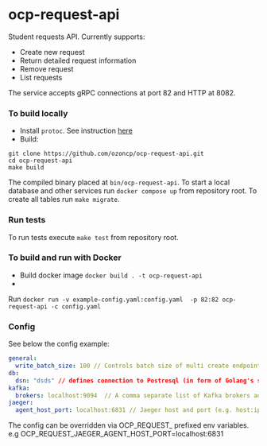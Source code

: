 # ocp-request-api

Student requests API. Currently supports:

- Create new request
- Return detailed request information
- Remove request
- List requests

The service accepts gRPC connections at port 82 and HTTP at 8082.

### To build locally

- Install `protoc`. See instruction [here](https://grpc.io/docs/protoc-installation/)
- Build:

```shell
git clone https://github.com/ozoncp/ocp-request-api.git
cd ocp-request-api
make build
```

The compiled binary placed at `bin/ocp-request-api`. To start a local database and other services
run `docker compose up` from repository root. To create all tables run `make migrate`.

### Run tests

To run tests execute `make test` from repository root.

### To build and run with Docker

- Build docker image `docker build . -t ocp-request-api`
-
Run `docker run -v example-config.yaml:config.yaml  -p 82:82 ocp-request-api -c config.yaml`

### Config

See below the config example:

```yaml
general:
  write_batch_size: 100 // Controls batch size of multi create endpoint.
db:
  dsn: "dsds" // defines connection to Postresql (in form of Golang's sql DSN).
kafka:
  brokers: localhost:9094  // A comma separate list of Kafka brokers addresses (e.g. host:ip,host:ip)
jaeger:
  agent_host_port: localhost:6831 // Jaeger host and port (e.g. host:ip)

```

The config can be overridden via OCP_REQUEST_<config value path> prefixed env variables. e.g OCP_REQUEST_JAEGER_AGENT_HOST_PORT=localhost:6831 

